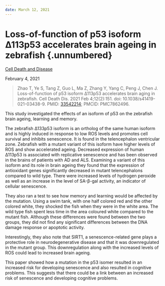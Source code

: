 ```yaml
---
date: March 12, 2021
---
```


# Loss-of-function of p53 isoform Δ113p53 accelerates brain ageing in zebrafish {.unnumbered}

[Cell Death and Disease](https://www.nature.com/articles/s41419-021-03438-9#Sec1)

February 4, 2021

> Zhao T, Ye S, Tang Z, Guo L, Ma Z, Zhang Y, Yang C, Peng J, Chen J.
> Loss-of-function of p53 isoform Δ113p53 accelerates brain aging in zebrafish.
> Cell Death Dis. 2021 Feb 4;12(2):151. doi: 10.1038/s41419-021-03438-9. PMID:
> [33542214](https://pubmed.ncbi.nlm.nih.gov/33542214); PMCID: PMC7862496.

This study investigated the effects of an isoform of p53 on the zebrafish brain
ageing, learning and memory.

The zebrafish Δ133p53 isoform is an ortholog of the same human isoform and is
highly induced in response to low ROS levels and promotes cell survival and
inhibits senescence. It is found in the telencephalon ventricular zone.
Zebrafish with a mutant variant of this isoform have higher levels of ROS and
show accelerated ageing. Decreased expression of human Δ113p53 is associated
with replicative senescence and has been observed in the brains of patients with
AD and ALS. Examining a variant of this isoform and its role in brain ageing
they found that the expression of antioxidant genes significantly decreased in
mutant telencephalons compared to wild type. There were increased levels of
hydrogen peroxide as well as an increase in the level of SA-β-gal activity, an
indicator of cellular senescence.

They also ran a test to see how memory and learning would be affected by the
mutation. Using a swim tank, with one half colored red and the other colored
white, they shocked the fish when they were in the white area. The wild type
fish spent less time in the area coloured white compared to the mutant fish.
Although these differences were found between the two groups, they did not find
any significant differences between the DNA damage response or apoptotic
activity.

Interestingly, they also note that SIRT1, a senescence-related gene plays a
protective role in neurodegenerative disease and that it was downregulated in
the mutant group.  This downregulation along with the increased levels of ROS
could lead to increased brain ageing.

This paper showed how a mutation in the p53 isomer resulted in an increased risk
for developing senescence and also resulted in cognitive problems. This suggests
that there could be a link between an increased risk of senescence and
developing cognitive problems.
